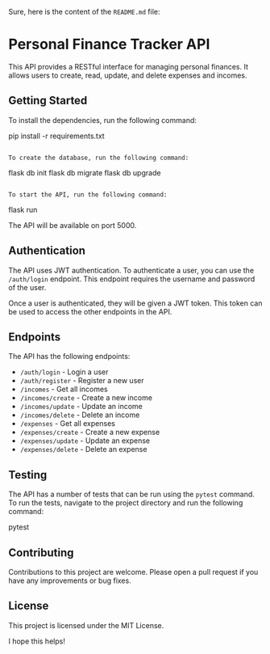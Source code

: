 Sure, here is the content of the `README.md` file:


# Personal Finance Tracker API

This API provides a RESTful interface for managing personal finances. It allows users to create, read, update, and delete expenses and incomes.

## Getting Started

To install the dependencies, run the following command:


pip install -r requirements.txt
```

To create the database, run the following command:

```
flask db init
flask db migrate
flask db upgrade
```

To start the API, run the following command:

```
flask run


The API will be available on port 5000.

## Authentication

The API uses JWT authentication. To authenticate a user, you can use the `/auth/login` endpoint. This endpoint requires the username and password of the user.

Once a user is authenticated, they will be given a JWT token. This token can be used to access the other endpoints in the API.

## Endpoints

The API has the following endpoints:

* `/auth/login` - Login a user
* `/auth/register` - Register a new user
* `/incomes` - Get all incomes
* `/incomes/create` - Create a new income
* `/incomes/update` - Update an income
* `/incomes/delete` - Delete an income
* `/expenses` - Get all expenses
* `/expenses/create` - Create a new expense
* `/expenses/update` - Update an expense
* `/expenses/delete` - Delete an expense

## Testing

The API has a number of tests that can be run using the `pytest` command. To run the tests, navigate to the project directory and run the following command:


pytest


## Contributing

Contributions to this project are welcome. Please open a pull request if you have any improvements or bug fixes.

## License

This project is licensed under the MIT License.


I hope this helps!